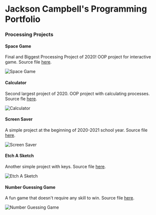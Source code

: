 # Jackson Campbell's Programming Portfolio

### Processing Projects

#### Space Game
Final and Biggest Processing Project of 2020! OOP project for interactive game. Source file [here](https://github.com/Stackson/CompProgram1-20-21/tree/gh-pages/SRC/SpaceShipGame).

![Space Game](https://github.com/Stackson/CompProgram1-20-21/blob/gh-pages/images/SpaceGameImg.png?raw=true)


#### Calculator
Second largest project of 2020. OOP project with calculating processes. Source fle [here](https://github.com/Stackson/CompProgram1-20-21/tree/gh-pages/SRC/Calculator).

![Calculator](https://github.com/Stackson/CompProgram1-20-21/blob/gh-pages/images/Calculator.png?raw=true)


#### Screen Saver
A simple project at the beginning of 2020-2021 school year. Source file [here](https://github.com/Stackson/CompProgram1-20-21/tree/gh-pages/SRC/ScreenSaver).

![Screen Saver](https://github.com/Stackson/CompProgram1-20-21/blob/gh-pages/images/ScreenSaver.png)


#### Etch A Sketch
Another simple project with keys. Source file [here](https://github.com/Stackson/CompProgram1-20-21/tree/gh-pages/SRC/EtchaSketch).

![Etch A Sketch](https://github.com/Stackson/CompProgram1-20-21/blob/gh-pages/images/EtchASketch.png?raw=true)


#### Number Guessing Game
A fun game that doesn't require any skill to win. Source file [here](https://github.com/Stackson/CompProgram1-20-21/tree/gh-pages/SRC/NumberGuessGame).

![Number Guessing Game](https://github.com/Stackson/CompProgram1-20-21/blob/gh-pages/images/NumberGuessGame.png?raw=true)
